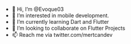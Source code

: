- 👋 Hi, I’m @Evoque03
- 👀 I’m interested in mobile development.
- 🌱 I’m currently learning Dart and Flutter
- 💞️ I’m looking to collaborate on Flutter Projects
- 📫 Reach me via twitter.com/mertcandev

<!---
Evoque03/Evoque03 is a ✨ special ✨ repository because its `README.md` (this file) appears on your GitHub profile.
You can click the Preview link to take a look at your changes.
--->
